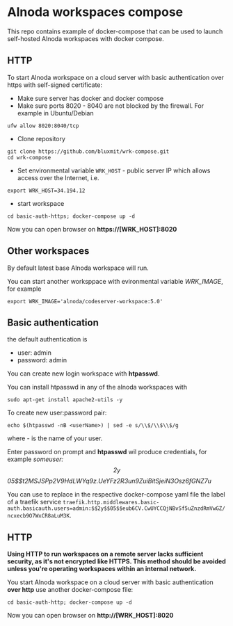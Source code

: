 # Alnoda workspaces compose 

This repo contains example of docker-compose that can be used to launch 
self-hosted Alnoda workspaces with docker compose. 

## HTTP

To start Alnoda workspace on a cloud server with basic authentication over https with self-signed certificate: 

- Make sure server has docker and docker compose 
- Make sure ports 8020 - 8040 are not blocked by the firewall. For example in Ubuntu/Debian 

```
ufw allow 8020:8040/tcp
```

- Clone repository 

```
git clone https://github.com/bluxmit/wrk-compose.git
cd wrk-compose
```

- Set environmental variable `WRK_HOST` - public server IP which allows access over the Internet, i.e.

```
export WRK_HOST=34.194.12
```

- start workspace 

```
cd basic-auth-https; docker-compose up -d
```

Now you can open browser on __https://[WRK_HOST]:8020__

## Other workspaces 

By default latest base Alnoda workspace will run.  

You can start another worksppace with evironmental variable _WRK_IMAGE_, for example 

```
export WRK_IMAGE='alnoda/codeserver-workspace:5.0'
```


## Basic authentication

the default authentication is 

- user: admin
- password: admin

You can create new login workspace with __htpasswd__. 

You can install htpasswd in any of the alnoda workspaces with 

```
sudo apt-get install apache2-utils -y
```

To create new user:password pair:

```
echo $(htpasswd -nB <userName>) | sed -e s/\\$/\\$\\$/g
```

where _<userName>_ - is the name of your user. 

Enter password on prompt and __htpasswd__ wil produce credentials, for example _someuser:$$2y$$05$$t2MSJSPp2V9HdLWYq9z.UeYFz2R3un9ZuiBitSjeiN3Osz6fGNZ7u_ 

You can use to replace in the respective docker-compose yaml file the label of a traefik service `traefik.http.middlewares.basic-auth.basicauth.users=admin:$$2y$$05$$eub6CV.CwUYCCQjNBvSf5uZnzdRmVwGZ/ncxecb9O7WxCR8aLuM3K`.


## HTTP

__Using HTTP to run workspaces on a remote server lacks sufficient security, as it's not encrypted like HTTPS. This method should be avoided unless you're operating workspaces within an internal network.__

You  start Alnoda workspace on a cloud server with basic authentication __over http__ use another docker-compose file: 

```
cd basic-auth-http; docker-compose up -d
```

Now you can open browser on __http://[WRK_HOST]:8020__
